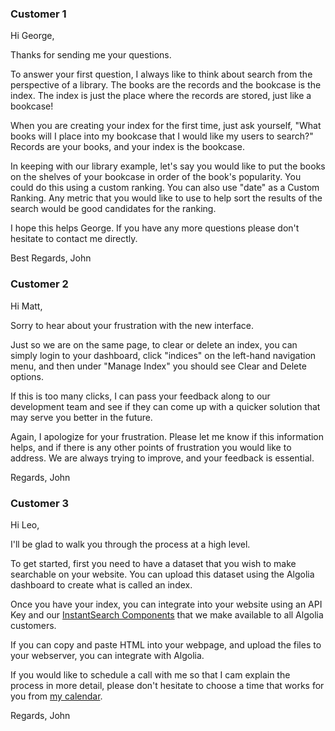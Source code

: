 ### Customer 1

Hi George,

Thanks for sending me your questions. 

To answer your first question, I always like to think about search from the perspective of a library. The books are the records and the bookcase is the index. The index is just the place where the records are stored, just like a bookcase! 

When you are creating your index for the first time, just ask yourself, "What books will I place into my bookcase that I would like my users to search?" Records are your books, and your index is the bookcase.

In keeping with our library example, let's say you would like to put the books on the shelves of your bookcase in order of the book's popularity. You could do this using a custom ranking. You can also use "date" as a Custom Ranking. Any metric that you would like to use to help sort the results of the search would be good candidates for the ranking.

I hope this helps George. If you have any more questions please don't hesitate to contact me directly.

Best Regards,
John

### Customer 2

Hi Matt,

Sorry to hear about your frustration with the new interface. 

Just so we are on the same page, to clear or delete an index, you can simply login to your dashboard, click "indices" on the left-hand navigation menu, and then under "Manage Index" you should see Clear and Delete options.

If this is too many clicks, I can pass your feedback along to our development team and see if they can come up with a quicker solution that may serve you better in the future.

Again, I apologize for your frustration. Please let me know if this information helps, and if there is any other points of frustration you would like to address. We are always trying to improve, and your feedback is essential.

Regards,
John

### Customer 3

Hi Leo,

I'll be glad to walk you through the process at a high level.

To get started, first you need to have a dataset that you wish to make searchable on your website. You can upload this dataset using the Algolia dashboard to create what is called an index.

Once you have your index, you can integrate into your website using an API Key and our [InstantSearch Components](https://www.algolia.com/doc/guides/building-search-ui/what-is-instantsearch/js/) that we make available to all Algolia customers.

If you can copy and paste HTML into your webpage, and upload the files to your webserver, you can integrate with Algolia.

If you would like to schedule a call with me so that I cam explain the process in more detail, please don't hesitate to choose a time that works for you from [my calendar](https://fakelink.com).

Regards,
John


